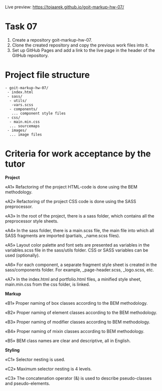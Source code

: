 Live preview: https://tojaarek.github.io/goit-markup-hw-07/

# Task 07

1. Create a repository goit-markup-hw-07.
2. Clone the created repository and copy the previous work files into it.
3. Set up GitHub Pages and add a link to the live page in the header of the GitHub repository.

# Project file structure

```
- goit-markup-hw-07/
 - index.html
 - sass/
  - utils/
   -vars.scss
  - components/
   ... component style files
 - css/
  - main.min.css
  ... sourcemaps
 - images/
  ... image files
```

# Criteria for work acceptance by the tutor

<b>Project</b>

«A1» Refactoring of the project HTML-code is done using the BEM methodology.

«A2» Refactoring of the project CSS code is done using the SASS preprocessor.

«A3» In the root of the project, there is a sass folder, which contains all the preprocessor style sheets.

«A4» In the sass folder, there is a main.scss file, the main file into which all SASS fragments are imported (partials, _name.scss files).

«A5» Layout color palette and font sets are presented as variables in the variables.scss file in the sass/utils folder. CSS or SASS variables can be used (optionally).

«A6» For each component, a separate fragment style sheet is created in the sass/components folder. For example, _page-header.scss, _logo.scss, etc.

«A7» In the index.html and portfolio.html files, a minified style sheet, main.min.css from the css folder, is linked.

<b>Markup</b>

«B1» Proper naming of box classes according to the BEM methodology.

«B2» Proper naming of element classes according to the BEM methodology.

«B3» Proper naming of modifier classes according to BEM methodology.

«B4» Proper naming of mixin classes according to BEM methodology.

«B5» BEM class names are clear and descriptive, all in English.

<b>Styling</b>

«C1» Selector nesting is used.

«C2» Maximum selector nesting is 4 levels.

«C3» The concatenation operator (&) is used to describe pseudo-classes and pseudo-elements.
